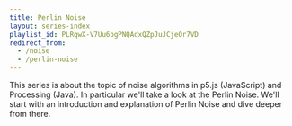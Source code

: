 ```yaml
---
title: Perlin Noise
layout: series-index
playlist_id: PLRqwX-V7Uu6bgPNQAdxQZpJuJCjeOr7VD
redirect_from:
  - /noise
  - /perlin-noise
---
```


This series is about the topic of noise algorithms in p5.js (JavaScript) and Processing (Java).
In particular we'll take a look at the Perlin Noise. We'll start with an introduction and explanation of Perlin Noise and dive deeper from there.
